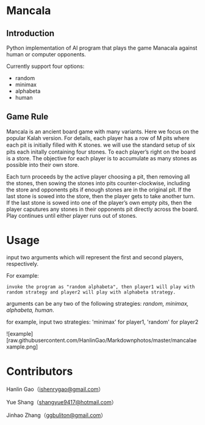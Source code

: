 # Mancala
## Introduction
Python implementation of AI program that plays the game Manacala against human or computer opponents.

Currently support four options:
* random
* minimax
* alphabeta
* human
## Game Rule
Mancala is an ancient board game with many variants. Here we focus on the popular Kalah version. For details, each player has a row of M pits where each pit is initially ﬁlled with K stones. we will use the standard setup of six pits each initally containing four stones. To each player’s right on the board is a store. The objective for each player is to accumulate as many stones as possible into their own store.

Each turn proceeds by the active player choosing a pit, then removing all the stones, then sowing the stones into pits counter-clockwise, including the store and opponents pits if enough stones are in the original pit. If the last stone is sowed into the store, then the player gets to take another turn. If the last stone is sowed into one of the player’s own empty pits, then the player caputures any stones in their opponents pit directly across the board. Play continues until either player runs out of stones.

# Usage
input two arguments which will represent the first and second players, respectively.

For example:

	invoke the program as "random alphabeta", then player1 will play with random strategy and player2 will play with alphabeta strategy.

arguments can be any two of the following strategies: *random, minimax, alphabeta, human*. 

for example, input two strategies: 'minimax' for player1, 'random' for player2

![example][raw.githubusercontent.com/HanlinGao/Markdownphotos/master/mancalaexample.png]

# Contributors
Hanlin Gao（ishenrygao@gmail.com）

Yue Shang（shangyue9417@hotmail.com）

Jinhao Zhang（ggbuliton@gmail.com）